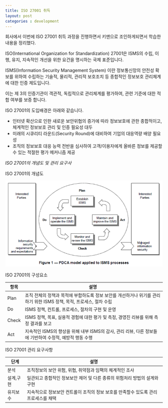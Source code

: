```yaml
---
title: ISO 27001 취득
layout: post
categories : development
---
```


회사에서 이번에 ISO 27001 취득 과정을 진행하면서 키맨으로 조인하게되면서 학습한 내용을 정리했다.

ISO(International Organization for Standardization) 27001은 ISMS의 수립, 이행, 유지, 지속적인 개선을 위한 요건을 명시하는 국제 표준입니다.

ISMS(Information Security Management System) 이란 정보통신망의 안전성 확보를 위하여 수립하는 기술적, 물리적, 관리적 보호조치 등 종합적인 정보보호 관리체계에 대한 인증 제도입니다.

이는 제 3의 인증기관이 객관적, 독립적으로 관리체계를 평가하여, 관련 기준에 대한 적합 여부를 보증 합니다.

ISO 27001의 도입배경은 아래와 같습니다.

- 인터넷 확산으로 인한 새로운 보안위협의 증가에 따라 정보보호에 관한 종합적이고, 체계적인 정보보호 관리 및 인증 필요성 대두
- 미래의 시큐리티 라운드(Security Round)에 대비하여 기업의 대응역량 배양 필요성
- 조직의 정보보호 대응 능력 전반을 심사하여 고객/이용자에게 올바른 정보를 제공할 수 있는 적절한 평가 메커니즘 제공

*ISO 27001의 개념도 및 관리 요구사*

ISO 27001의 개념도

![process](/assets/images/posts/iso-27001/process.png)

ISO 27001의 구성요소

| 항목  | 설명                                                                                                                  |
|-------|-----------------------------------------------------------------------------------------------------------------------|
| Plan  | 조직 전체의 정책과 목적에 부합하도록 정보 보안를 개선하거나 위기를 관리하기 위한 ISMS 정책, 목적, 프로세스, 절차 수립 |
| Do    | ISMS 정책, 컨트롤, 프로세스, 절차의 구현 및 운영                                                                      |
| Check | ISMS 정책, 목표, 실용적 경험에 대한 평가 및 측정, 경영진 리뷰를 위해 측정 결과를 보고                                 |
| Act   | 지속적인 ISMS의 향상을 위해 내부 ISMS의 감사, 관리 리뷰, 다른 정보들에 기반하여 수정적, 예방적 행동 수행              |

ISO 27001 관리 요구사항

| 단계      | 설명                                                                                 |
|-----------|--------------------------------------------------------------------------------------|
| 분석      | 조직정보의 보안 위험, 위협, 취약점과 임팩의 체계적인 조사                            |
| 설계,구현 | 일관되고 종합적인 정보보안 제어 및 다른 종류의 위험처리 방법의 설계와 구현           |
| 유지보수  | 지속적으로 정보보안 컨트롤이 조직의 정보 보호를 만족할수 있도록 관리 프로세스를 채택 |



